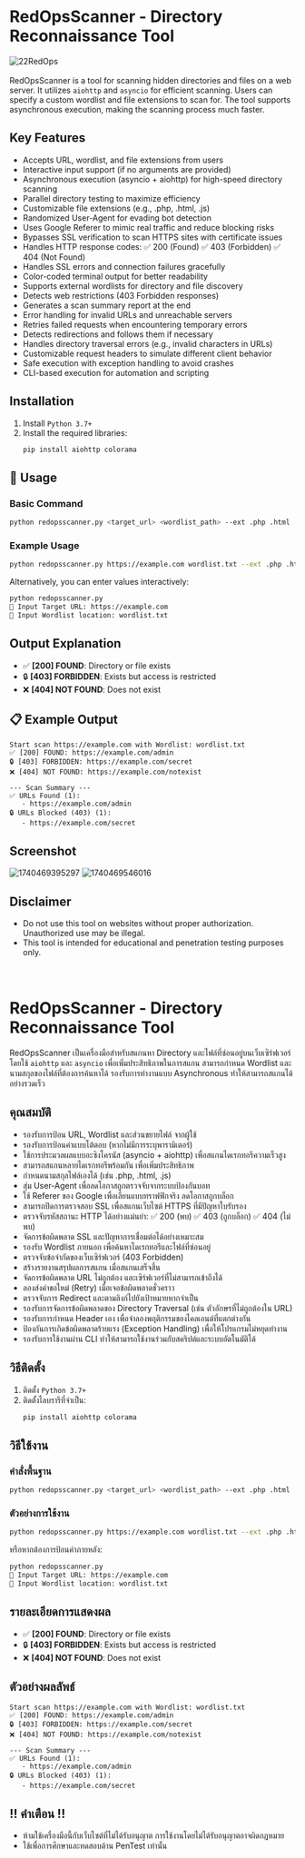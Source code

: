 # RedOpsScanner - Directory Reconnaissance Tool
![22RedOps](https://github.com/user-attachments/assets/1219966a-c88f-46dd-aa05-1408310a7083)<br><br>
RedOpsScanner is a tool for scanning hidden directories and files on a web server. It utilizes `aiohttp` and `asyncio` for efficient scanning. Users can specify a custom wordlist and file extensions to scan for. The tool supports asynchronous execution, making the scanning process much faster.

## Key Features
- Accepts URL, wordlist, and file extensions from users<br>
- Interactive input support (if no arguments are provided)<br>
- Asynchronous execution (asyncio + aiohttp) for high-speed directory scanning<br>
- Parallel directory testing to maximize efficiency<br>
- Customizable file extensions (e.g., .php, .html, .js)<br>
- Randomized User-Agent for evading bot detection<br>
- Uses Google Referer to mimic real traffic and reduce blocking risks<br>
- Bypasses SSL verification to scan HTTPS sites with certificate issues<br>
- Handles HTTP response codes: ✅ 200 (Found) ✅ 403 (Forbidden) ✅ 404 (Not Found)<br>
- Handles SSL errors and connection failures gracefully<br>
- Color-coded terminal output for better readability<br>
- Supports external wordlists for directory and file discovery<br>
- Detects web restrictions (403 Forbidden responses)<br>
- Generates a scan summary report at the end<br>
- Error handling for invalid URLs and unreachable servers<br>
- Retries failed requests when encountering temporary errors<br>
- Detects redirections and follows them if necessary<br>
- Handles directory traversal errors (e.g., invalid characters in URLs)<br>
- Customizable request headers to simulate different client behavior<br>
- Safe execution with exception handling to avoid crashes<br>
- CLI-based execution for automation and scripting<br>

## Installation
1. Install `Python 3.7+`
2. Install the required libraries:
   ```sh
   pip install aiohttp colorama
   ```

## 🚀 Usage
### Basic Command
```sh
python redopsscanner.py <target_url> <wordlist_path> --ext .php .html .js
```
### Example Usage
```sh
python redopsscanner.py https://example.com wordlist.txt --ext .php .html .js
```
Alternatively, you can enter values interactively:
```sh
python redopsscanner.py
🔹 Input Target URL: https://example.com
🔹 Input Wordlist location: wordlist.txt
```

## Output Explanation
- ✅ **[200] FOUND**: Directory or file exists
- 🔒 **[403] FORBIDDEN**: Exists but access is restricted
- ❌ **[404] NOT FOUND**: Does not exist

## 📋 Example Output
```
Start scan https://example.com with Wordlist: wordlist.txt
✅ [200] FOUND: https://example.com/admin
🔒 [403] FORBIDDEN: https://example.com/secret
❌ [404] NOT FOUND: https://example.com/notexist

--- Scan Summary ---
✅ URLs Found (1):
   - https://example.com/admin
🔒 URLs Blocked (403) (1):
   - https://example.com/secret
```
## Screenshot
![1740469395297](https://github.com/user-attachments/assets/1916ec4f-d190-4b5e-b133-8f51a6f81d3d)
![1740469546016](https://github.com/user-attachments/assets/05cc5f4d-f1ad-49bd-9df3-9fe6d5f74de7)



## Disclaimer
- Do not use this tool on websites without proper authorization. Unauthorized use may be illegal.
- This tool is intended for educational and penetration testing purposes only.<br><br><br>

# RedOpsScanner - Directory Reconnaissance Tool
RedOpsScanner เป็นเครื่องมือสำหรับสแกนหา Directory และไฟล์ที่ซ่อนอยู่บนเว็บเซิร์ฟเวอร์ โดยใช้ `aiohttp` และ `asyncio` เพื่อเพิ่มประสิทธิภาพในการสแกน สามารถกำหนด Wordlist และนามสกุลของไฟล์ที่ต้องการค้นหาได้ รองรับการทำงานแบบ Asynchronous ทำให้สามารถสแกนได้อย่างรวดเร็ว
## คุณสมบัติ
- รองรับการป้อน URL, Wordlist และส่วนขยายไฟล์ จากผู้ใช้<br>
- รองรับการป้อนค่าแบบโต้ตอบ (หากไม่มีการระบุพารามิเตอร์)<br>
- ใช้การประมวลผลแบบอะซิงโครนัส (asyncio + aiohttp) เพื่อสแกนไดเรกทอรีความเร็วสูง<br>
- สามารถสแกนหลายไดเรกทอรีพร้อมกัน เพื่อเพิ่มประสิทธิภาพ<br>
- กำหนดนามสกุลไฟล์เองได้ (เช่น .php, .html, .js)<br>
- สุ่ม User-Agent เพื่อลดโอกาสถูกตรวจจับจากระบบป้องกันบอท<br>
- ใช้ Referer ของ Google เพื่อเลียนแบบทราฟฟิกจริง ลดโอกาสถูกบล็อก<br>
- สามารถปิดการตรวจสอบ SSL เพื่อสแกนเว็บไซต์ HTTPS ที่มีปัญหาใบรับรอง<br>
- ตรวจจับรหัสสถานะ HTTP ได้อย่างแม่นยำ: ✅ 200 (พบ) ✅ 403 (ถูกบล็อก) ✅ 404 (ไม่พบ)<br>
- จัดการข้อผิดพลาด SSL และปัญหาการเชื่อมต่อได้อย่างเหมาะสม<br>
- รองรับ Wordlist ภายนอก เพื่อค้นหาไดเรกทอรีและไฟล์ที่ซ่อนอยู่<br>
- ตรวจจับข้อจำกัดของเว็บเซิร์ฟเวอร์ (403 Forbidden)<br>
- สร้างรายงานสรุปผลการสแกน เมื่อสแกนเสร็จสิ้น<br>
- จัดการข้อผิดพลาด URL ไม่ถูกต้อง และเซิร์ฟเวอร์ที่ไม่สามารถเข้าถึงได้<br>
- ลองส่งคำขอใหม่ (Retry) เมื่อเจอข้อผิดพลาดชั่วคราว<br>
- ตรวจจับการ Redirect และตามลิงก์ไปยังเป้าหมายหากจำเป็น<br>
- รองรับการจัดการข้อผิดพลาดของ Directory Traversal (เช่น ตัวอักษรที่ไม่ถูกต้องใน URL)<br>
- รองรับการกำหนด Header เอง เพื่อจำลองพฤติกรรมของไคลเอนต์ที่แตกต่างกัน<br>
- ป้องกันการเกิดข้อผิดพลาดร้ายแรง (Exception Handling) เพื่อให้โปรแกรมไม่หยุดทำงาน<br>
- รองรับการใช้งานผ่าน CLI ทำให้สามารถใช้งานร่วมกับสคริปต์และระบบอัตโนมัติได้<br>

## วิธีติดตั้ง
1. ติดตั้ง `Python 3.7+`
2. ติดตั้งไลบรารีที่จำเป็น:
   ```sh
   pip install aiohttp colorama
   ```

## วิธีใช้งาน
### คำสั่งพื้นฐาน
```sh
python redopsscanner.py <target_url> <wordlist_path> --ext .php .html .js
```
### ตัวอย่างการใช้งาน
```sh
python redopsscanner.py https://example.com wordlist.txt --ext .php .html .js
```
หรือหากต้องการป้อนค่าภายหลัง:
```sh
python redopsscanner.py
🔹 Input Target URL: https://example.com
🔹 Input Wordlist location: wordlist.txt
```

## รายละเอียดการแสดงผล
- ✅ **[200] FOUND**: Directory or file exists
- 🔒 **[403] FORBIDDEN**: Exists but access is restricted
- ❌ **[404] NOT FOUND**: Does not exist

## ตัวอย่างผลลัพธ์
```
Start scan https://example.com with Wordlist: wordlist.txt
✅ [200] FOUND: https://example.com/admin
🔒 [403] FORBIDDEN: https://example.com/secret
❌ [404] NOT FOUND: https://example.com/notexist

--- Scan Summary ---
✅ URLs Found (1):
   - https://example.com/admin
🔒 URLs Blocked (403) (1):
   - https://example.com/secret
```

## !! คำเตือน !!
- ห้ามใช้เครื่องมือนี้กับเว็บไซต์ที่ไม่ได้รับอนุญาต การใช้งานโดยไม่ได้รับอนุญาตอาจผิดกฎหมาย
- ใช้เพื่อการศึกษาและทดสอบด้าน PenTest เท่านั้น<br><br><br>

